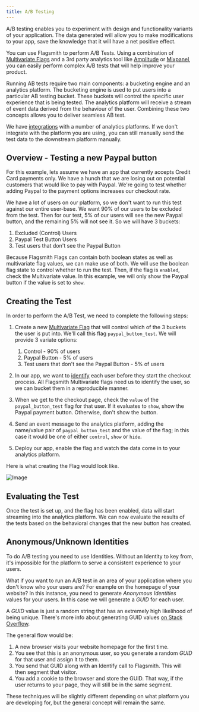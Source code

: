```yaml
---
title: A/B Testing
---
```


A/B testing enables you to experiment with design and functionality variants of your application. The data generated
will allow you to make modifications to your app, save the knowledge that it will have a net positive effect.

You can use Flagsmith to perform A/B Tests. Using a combination of
[Multivariate Flags](/basic-features/managing-features.md#multi-variate-flags) and a 3rd party analytics tool like
[Amplitude](https://amplitude.com/) or [Mixpanel](https://mixpanel.com/), you can easily perform complex A/B tests that
will help improve your product.

Running AB tests require two main components: a bucketing engine and an analytics platform. The bucketing engine is used
to put users into a particular AB testing bucket. These buckets will control the specific user experience that is being
tested. The analytics platform will receive a stream of event data derived from the behaviour of the user. Combining
these two concepts allows you to deliver seamless AB test.

We have [integrations](integrations/overview.md) with a number of analytics platforms. If we don't integrate with the
platform you are using, you can still manually send the test data to the downstream platform manually.

## Overview - Testing a new Paypal button

For this example, lets assume we have an app that currently accepts Credit Card payments only. We have a hunch that we
are losing out on potential customers that would like to pay with Paypal. We're going to test whether adding Paypal to
the payment options increases our checkout rate.

We have a lot of users on our platform, so we don't want to run this test against our entire user-base. We want 90% of
our users to be excluded from the test. Then for our test, 5% of our users will see the new Paypal button, and the
remaining 5% will not see it. So we will have 3 buckets:

1. Excluded (Control) Users
2. Paypal Test Button Users
3. Test users that don't see the Paypal Button

Because Flagsmith Flags can contain both boolean states as well as multivariate flag values, we can make use of both. We
will use the boolean flag state to control whether to run the test. Then, if the flag is `enabled`, check the
Multivariate value. In this example, we will only show the Paypal button if the value is set to `show`.

## Creating the Test

In order to perform the A/B Test, we need to complete the following steps:

1. Create a new [Multivariate Flag](/basic-features/managing-features.md#multi-variate-flags) that will control which of
   the 3 buckets the user is put into. We'll call this flag `paypal_button_test`. We will provide 3 variate options:

   1. Control - 90% of users
   2. Paypal Button - 5% of users
   3. Test users that don't see the Paypal Button - 5% of users

2. In our app, we want to [identify](/basic-features/managing-identities.md) each user before they start the checkout
   process. All Flagsmith Multivariate flags need us to identify the user, so we can bucket them in a reproducible
   manner.
3. When we get to the checkout page, check the `value` of the `paypal_button_test` flag for that user. If it evaluates
   to `show`, show the Paypal payment button. Otherwise, don't show the button.
4. Send an event message to the analytics platform, adding the name/value pair of `paypal_button_test` and the value of
   the flag; in this case it would be one of either `control`, `show` or `hide`.
5. Deploy our app, enable the flag and watch the data come in to your analytics platform.

Here is what creating the Flag would look like.

![Image](/img/ab-test-paypal-example.png)

## Evaluating the Test

Once the test is set up, and the flag has been enabled, data will start streaming into the analytics platform. We can
now evaluate the results of the tests based on the behavioral changes that the new button has created.

## Anonymous/Unknown Identities

To do A/B testing you need to use Identities. Without an Identity to key from, it's impossible for the platform to serve
a consistent experience to your users.

What if you want to run an A/B test in an area of your application where you don't know who your users are? For example
on the homepage of your website? In this instance, you need to generate _Anonymous Identities_ values for your users. In
this case we will generate a _GUID_ for each user.

A _GUID_ value is just a random string that has an extremely high likelihood of being unique. There's more info about
generating GUID values [on Stack Overflow](https://stackoverflow.com/a/2117523).

The general flow would be:

1. A new browser visits your website homepage for the first time.
2. You see that this is an anonymous user, so you generate a random _GUID_ for that user and assign it to them.
3. You send that GUID along with an Identify call to Flagsmith. This will then segment that visitor.
4. You add a cookie to the browser and store the GUID. That way, if the user returns to your page, they will still be in the
   same segment.

These techniques will be slightly different depending on what platform you are developing for, but the general concept
will remain the same.
